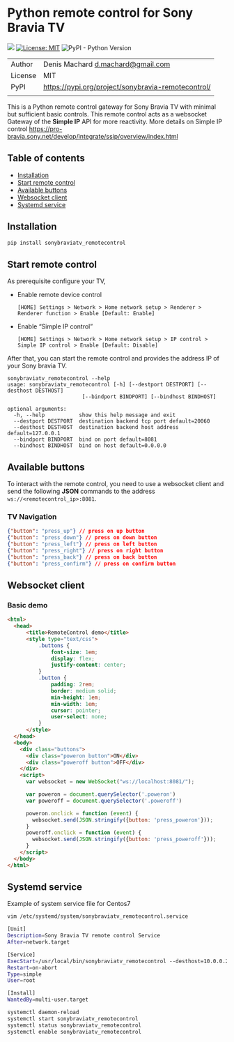 
# Python remote control for Sony Bravia TV

![](https://github.com/dmachard/sonybraviatv_remotecontrol/workflows/Publish%20to%20PyPI/badge.svg)
[![License: MIT](https://img.shields.io/badge/License-MIT-yellow.svg)](https://opensource.org/licenses/MIT)
![PyPI - Python Version](https://img.shields.io/pypi/pyversions/sonybraviatv-remotecontrol)

| | |
| ------------- | ------------- |
| Author |  Denis Machard <d.machard@gmail.com> |
| License |  MIT | 
| PyPI |  https://pypi.org/project/sonybravia-remotecontrol/ |
| | |

This is a Python remote control gateway for Sony Bravia TV with minimal but sufficient basic controls.
This remote control acts as a websocket Gateway of the **Simple IP** API for more reactivity.
More details on Simple IP control https://pro-bravia.sony.net/develop/integrate/ssip/overview/index.html

## Table of contents
* [Installation](#installation)
* [Start remote control](#start-remote-control)
* [Available buttons](#available-buttons)
* [Websocket client](#websocket-client)
* [Systemd service](#systemd-service)

## Installation

```python
pip install sonybraviatv_remotecontrol
```

## Start remote control

As prerequisite configure your TV, 

- Enable remote device control

  `[HOME] Settings > Network > Home network setup > Renderer > Renderer function > Enable [Default: Enable]`

- Enable “Simple IP control”

  `[HOME] Settings > Network > Home network setup > IP control > Simple IP control > Enable [Default: Disable]`
 
After that, you can start the remote control and provides the address IP of your Sony bravia TV.

```
sonybraviatv_remotecontrol --help
usage: sonybraviatv_remotecontrol [-h] [--destport DESTPORT] [--desthost DESTHOST]
                        [--bindport BINDPORT] [--bindhost BINDHOST]

optional arguments:
  -h, --help           show this help message and exit
  --destport DESTPORT  destination backend tcp port default=20060
  --desthost DESTHOST  destination backend host address default=127.0.0.1
  --bindport BINDPORT  bind on port default=8081
  --bindhost BINDHOST  bind on host default=0.0.0.0
```

## Available buttons

To interact with the remote control, you need to use a websocket client and 
send the following **JSON** commands to the address `ws://<remotecontrol_ip>:8081`.

### TV Navigation

```json
{"button": "press_up"} // press on up button
{"button": "press_down"} // press on down button
{"button": "press_left"} // press on left button
{"button": "press_right"} // press on right button
{"button": "press_back"} // press on back button
{"button": "press_confirm"} // press on confirm button
```

## Websocket client

### Basic demo

```html
<html>
  <head>
      <title>RemoteControl demo</title>
      <style type="text/css">
          .buttons {
              font-size: 1em;
              display: flex;
              justify-content: center;
          }
          .button {
              padding: 2rem;
              border: medium solid;
              min-height: 1em;
              min-width: 1em;
              cursor: pointer;
              user-select: none;
          }
      </style>
  </head>
  <body>
    <div class="buttons">
      <div class="poweron button">ON</div>
      <div class="poweroff button">OFF</div>
    </div>
    <script>
      var websocket = new WebSocket("ws://localhost:8081/");

      var poweron = document.querySelector('.poweron')
      var poweroff = document.querySelector('.poweroff')

      poweron.onclick = function (event) {
        websocket.send(JSON.stringify({button: 'press_poweron'}));
      }
      poweroff.onclick = function (event) {
        websocket.send(JSON.stringify({button: 'press_poweroff'}));
      }
    </script>
  </body>
</html>
````

## Systemd service

Example of system service file for Centos7

```bash
vim /etc/systemd/system/sonybraviatv_remotecontrol.service

[Unit]
Description=Sony Bravia TV remote control Service
After=network.target

[Service]
ExecStart=/usr/local/bin/sonybraviatv_remotecontrol --desthost=10.0.0.200
Restart=on-abort
Type=simple
User=root

[Install]
WantedBy=multi-user.target
```

```bash
systemctl daemon-reload
systemctl start sonybraviatv_remotecontrol
systemctl status sonybraviatv_remotecontrol
systemctl enable sonybraviatv_remotecontrol
```
